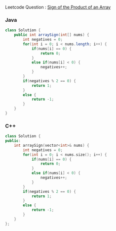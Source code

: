 Leetcode Question : [Sign of the Product of an Array](https://leetcode.com/problems/sign-of-the-product-of-an-array/)

### Java
```java
class Solution {
    public int arraySign(int[] nums) {
        int negatives = 0;
        for(int i = 0; i < nums.length; i++) {
            if(nums[i] == 0) {
                return 0;
            }
            else if(nums[i] < 0) {
                negatives++;
            }
        }
        if(negatives % 2 == 0) {
            return 1;
        }
        else {
            return -1;
        }
    }
}
```

### C++
```cpp
class Solution {
public:
    int arraySign(vector<int>& nums) {
        int negatives = 0;
        for(int i = 0; i < nums.size(); i++) {
            if(nums[i] == 0) {
                return 0;
            }
            else if(nums[i] < 0) {
                negatives++;
            }
        }
        if(negatives % 2 == 0) {
            return 1;
        }
        else {
            return -1;
        }
    }
};
```
